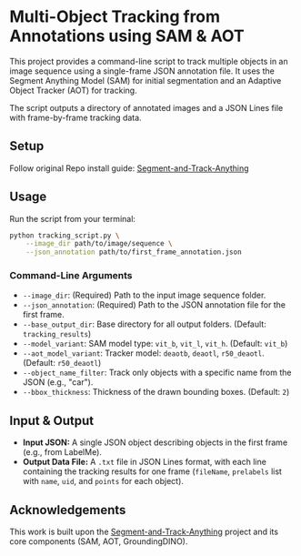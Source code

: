 # Multi-Object Tracking from Annotations using SAM & AOT

This project provides a command-line script to track multiple objects in an image sequence using a single-frame JSON annotation file. It uses the Segment Anything Model (SAM) for initial segmentation and an Adaptive Object Tracker (AOT) for tracking.

The script outputs a directory of annotated images and a JSON Lines file with frame-by-frame tracking data.

## Setup

Follow original Repo install guide: [Segment-and-Track-Anything](https://github.com/z-x-yang/Segment-and-Track-Anything)

## Usage

Run the script from your terminal:

```bash
python tracking_script.py \
    --image_dir path/to/image/sequence \
    --json_annotation path/to/first_frame_annotation.json
```


### Command-Line Arguments

-   `--image_dir`: (Required) Path to the input image sequence folder.
-   `--json_annotation`: (Required) Path to the JSON annotation file for the first frame.
-   `--base_output_dir`: Base directory for all output folders. (Default: `tracking_results`)
-   `--model_variant`: SAM model type: `vit_b`, `vit_l`, `vit_h`. (Default: `vit_b`)
-   `--aot_model_variant`: Tracker model: `deaotb`, `deaotl`, `r50_deaotl`. (Default: `r50_deaotl`)
-   `--object_name_filter`: Track only objects with a specific name from the JSON (e.g., "car").
-   `--bbox_thickness`: Thickness of the drawn bounding boxes. (Default: `2`)

## Input & Output

-   **Input JSON:** A single JSON object describing objects in the first frame (e.g., from LabelMe).
-   **Output Data File:** A `.txt` file in JSON Lines format, with each line containing the tracking results for one frame (`fileName`, `prelabels` list with `name`, `uid`, and `points` for each object).

## Acknowledgements

This work is built upon the [Segment-and-Track-Anything](https://github.com/z-x-yang/Segment-and-Track-Anything) project and its core components (SAM, AOT, GroundingDINO).